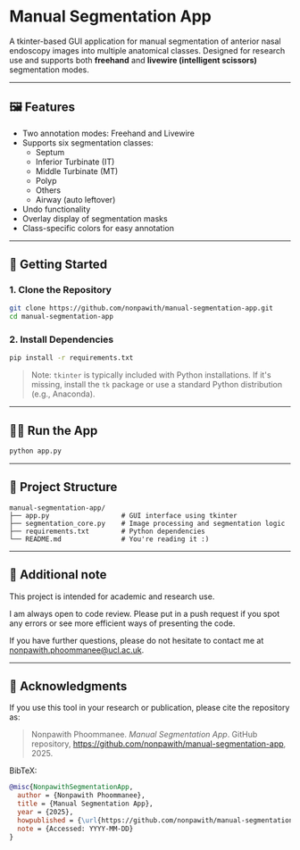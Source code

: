 # Manual Segmentation App

A tkinter-based GUI application for manual segmentation of anterior nasal endoscopy images into multiple anatomical classes. Designed for research use and supports both **freehand** and **livewire (intelligent scissors)** segmentation modes.

---

## 🖼️ Features

- Two annotation modes: Freehand and Livewire
- Supports six segmentation classes:
  - Septum
  - Inferior Turbinate (IT)
  - Middle Turbinate (MT)
  - Polyp
  - Others
  - Airway (auto leftover)
- Undo functionality
- Overlay display of segmentation masks
- Class-specific colors for easy annotation

---

## 🚀 Getting Started

### 1. Clone the Repository

```bash
git clone https://github.com/nonpawith/manual-segmentation-app.git
cd manual-segmentation-app
```

### 2. Install Dependencies

```bash
pip install -r requirements.txt
```

> Note: `tkinter` is typically included with Python installations. If it's missing, install the `tk` package or use a standard Python distribution (e.g., Anaconda).

---

## 🏃‍♂️ Run the App

```bash
python app.py
```

---

## 📁 Project Structure

```
manual-segmentation-app/
├── app.py                  # GUI interface using tkinter
├── segmentation_core.py    # Image processing and segmentation logic
├── requirements.txt        # Python dependencies
└── README.md               # You're reading it :)
```

---

## 📄 Additional note

This project is intended for academic and research use.

I am always open to code review. Please put in a push request if you spot any errors or see more efficient ways of presenting the code.

If you have further questions, please do not hesitate to contact me at nonpawith.phoommanee@ucl.ac.uk.

---

## 🤝 Acknowledgments


If you use this tool in your research or publication, please cite the repository as:

> Nonpawith Phoommanee. *Manual Segmentation App*. GitHub repository, https://github.com/nonpawith/manual-segmentation-app, 2025.

BibTeX:
```bibtex
@misc{NonpawithSegmentationApp,
  author = {Nonpawith Phoommanee},
  title = {Manual Segmentation App},
  year = {2025},
  howpublished = {\url{https://github.com/nonpawith/manual-segmentation-app}},
  note = {Accessed: YYYY-MM-DD}
}
